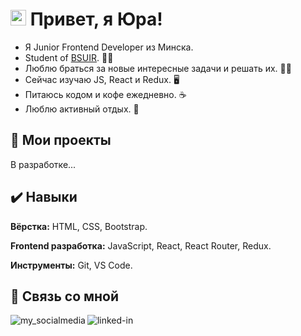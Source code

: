 
# <img src="https://media.giphy.com/media/hvRJCLFzcasrR4ia7z/giphy.gif" width="25px"> Привет, я Юра!
- Я Junior Frontend Developer из Минска. 
- Student of [BSUIR](https://www.bsuir.by/). 👨‍🎓
- Люблю браться за новые интересные задачи и решать их. 👨‍💻
- Сейчас изучаю JS, React и Redux. 🖥
- Питаюсь кодом и кофе ежедневно. ☕
- Люблю активный отдых. 🌿

  
## 📌 Мои проекты

В разработке...
  
## ✔️ Навыки

**Вёрстка:** HTML, CSS, Bootstrap.

**Frontend разработка:** JavaScript, React, React Router, Redux.

**Инструменты:** Git, VS Code.

  
## 🔗 Связь со мной

[<img align="left" alt="my_socialmedia" title="Мои социальные сети" src="https://img.shields.io/badge/my_site-000?style=for-the-badge&logo=ko-fi&logoColor=white" />](https://linkrr.ru/vechorko.yura)
[<img align="left" alt="linked-in" title="Мой LinkedIn" src="https://img.shields.io/badge/linkedin-%230077B5.svg?&style=for-the-badge&logo=linkedin&logoColor=white" />](https://www.linkedin.com/in/yura-vechorko-6087b717b/)
